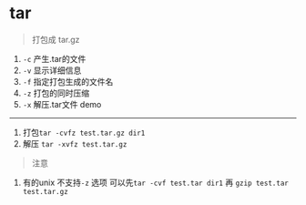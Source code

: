 # tar
> 打包成 tar.gz

1. `-c` 产生.tar的文件
2. `-v` 显示详细信息
3. `-f` 指定打包生成的文件名
4. `-z` 打包的同时压缩
5. `-x` 解压.tar文件
demo
-------
1. 打包`tar -cvfz test.tar.gz dir1`
2. 解压 `tar -xvfz test.tar.gz`


> 注意
1. 有的unix 不支持`-z` 选项 可以先`tar -cvf test.tar dir1` 再 `gzip test.tar test.tar.gz`
